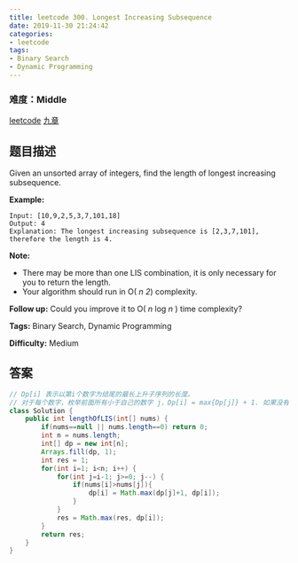 ```yaml
---
title: leetcode 300. Longest Increasing Subsequence
date: 2019-11-30 21:24:42
categories:
- leetcode
tags:
- Binary Search
- Dynamic Programming
---
```

### 难度：Middle

<a href="https://leetcode.com/problems/longest-increasing-subsequence/">leetcode</a>
<a href="https://www.jiuzhang.com/solution/longest-increasing-subsequence/">九章</a>
## 题目描述
Given an unsorted array of integers, find the length of longest increasing
subsequence.

**Example:**
        
    Input: [10,9,2,5,3,7,101,18]
    Output: 4 
    Explanation: The longest increasing subsequence is [2,3,7,101], therefore the length is 4. 

**Note:**

  * There may be more than one LIS combination, it is only necessary for you to return the length.
  * Your algorithm should run in O( _n 2_) complexity.

**Follow up:** Could you improve it to O( _n_ log _n_ ) time complexity?


**Tags:** Binary Search, Dynamic Programming

**Difficulty:** Medium
## 答案
<!--more-->
```java
// Dp[i] 表示以第i个数字为结尾的最长上升子序列的长度。
// 对于每个数字，枚举前面所有小于自己的数字 j，Dp[i] = max{Dp[j]} + 1. 如果没有比自己小的，Dp[i] = 1;
class Solution {
    public int lengthOfLIS(int[] nums) {
        if(nums==null || nums.length==0) return 0;
        int n = nums.length;
        int[] dp = new int[n];
        Arrays.fill(dp, 1);
        int res = 1;
        for(int i=1; i<n; i++) {
            for(int j=i-1; j>=0; j--) {
                if(nums[i]>nums[j]){
                    dp[i] = Math.max(dp[j]+1, dp[i]);
                }
            }
            res = Math.max(res, dp[i]);
        }
        return res;
    }
}
```
